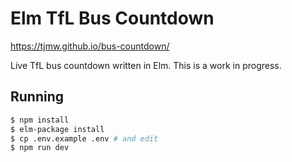 # Elm TfL Bus Countdown

https://tjmw.github.io/bus-countdown/

Live TfL bus countdown written in Elm. This is a work in progress.

## Running

```sh
$ npm install
$ elm-package install
$ cp .env.example .env # and edit
$ npm run dev
```
